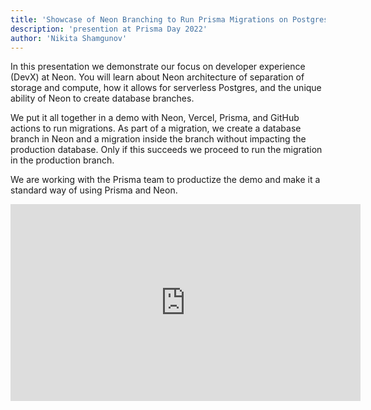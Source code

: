 ```yaml
---
title: 'Showcase of Neon Branching to Run Prisma Migrations on Postgres'
description: 'presention at Prisma Day 2022'
author: 'Nikita Shamgunov'
---
```


In this presentation we demonstrate our focus on developer experience (DevX) at Neon. You will learn about Neon architecture of separation of storage and compute, how it allows for serverless Postgres, and the unique ability of Neon to create database branches.

We put it all together in a demo with Neon, Vercel, Prisma, and GitHub actions to run migrations. As part of a migration, we create a database branch in Neon and a migration inside the branch without impacting the production database. Only if this succeeds we proceed to run the migration in the production branch.

We are working with the Prisma team to productize the demo and make it a standard way of using Prisma and Neon.


<iframe width="560" height="315" src="https://www.youtube.com/embed/h0VuXnCuQN4" title="YouTube video player" frameborder="0" allow="accelerometer; autoplay; clipboard-write; encrypted-media; gyroscope; picture-in-picture" allowfullscreen></iframe>
